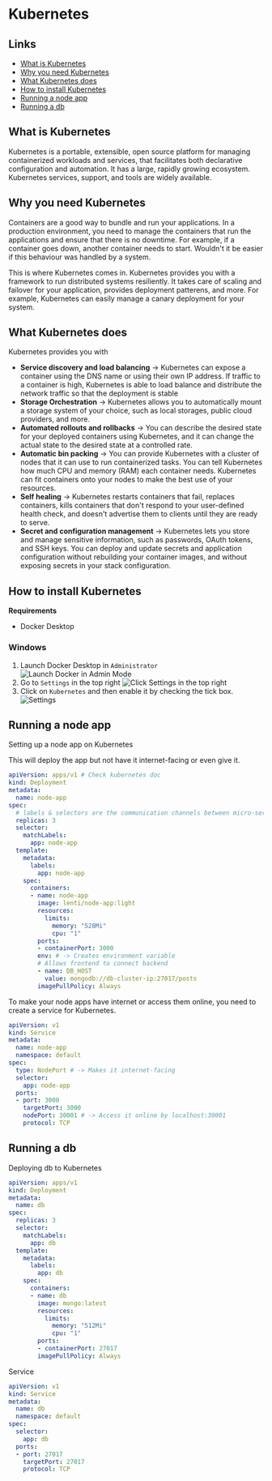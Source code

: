 # Kubernetes

## Links

- [What is Kubernetes](#what-is-kubernetes)
- [Why you need Kubernetes](#why-you-need-kubernetes)
- [What Kubernetes does](#what-kubernetes-does)
- [How to install Kubernetes](#how-to-install-kubernetes)
- [Running a node app](#running-a-node-app)
- [Running a db](#running-a-db)

## What is Kubernetes

Kubernetes is a portable, extensible, open source platform for managing containerized workloads and services, that facilitates both declarative configuration and automation. It has a large, rapidly growing ecosystem. Kubernetes services, support, and tools are widely available.

## Why you need Kubernetes

Containers are a good way to bundle and run your applications. In a production environment, you need to manage the containers that run the applications and ensure that there is no downtime. For example, if a container goes down, another container needs to start. Wouldn't it be easier if this behaviour was handled by a system.

This is where Kubernetes comes in. Kubernetes provides you with a framework to run distributed systems resiliently. It takes care of scaling and failover for your application, provides deployment patterens, and more. For example, Kubernetes can easily manage a canary deployment for your system.

## What Kubernetes does

Kubernetes provides you with

- **Service discovery and load balancing** -> Kubernetes can expose a container using the DNS name or using their own IP address. If traffic to a container is high, Kubernetes is able to load balance and distribute the network traffic so that the deployment is stable
- **Storage Orchestration** -> Kubernetes allows you to automatically mount a storage system of your choice, such as local storages, public cloud providers, and more.
- **Automated rollouts and rollbacks** -> You can describe the desired state for your deployed containers using Kubernetes, and it can change the actual state to the desired state at a controlled rate.
- **Automatic bin packing** -> You can provide Kubernetes with a cluster of nodes that it can use to run containerized tasks. You can tell Kubernetes how much CPU and memory (RAM) each container needs. Kubernetes can fit containers onto your nodes to make the best use of your resources.
- **Self healing** -> Kubernetes restarts containers that fail, replaces containers, kills containers that don't respond to your user-defined health check, and doesn't advertise them to clients until they are ready to serve.
- **Secret and configuration management** -> Kubernetes lets you store and manage sensitive information, such as passwords, OAuth tokens, and SSH keys. You can deploy and update secrets and application configuration without rebuilding your container images, and without exposing secrets in your stack configuration.

## How to install Kubernetes

**Requirements**

- Docker Desktop

### Windows

1. Launch Docker Desktop in `Administrator`
![Launch Docker in Admin Mode](./images/docker_launch_admin.png)
2. Go to `Settings` in the top right
![Click Settings in the top right](./images/docker_click_settings.png)
3. Click on `Kubernetes` and then enable it by checking the tick box.
![Settings](./images/docker_enable_kubernetes.png)

## Running a node app

Setting up a node app on Kubernetes

This will deploy the app but not have it internet-facing or even give it.

```yml
apiVersion: apps/v1 # Check kubernetes doc
kind: Deployment
metadata:
  name: node-app
spec:
  # labels & selectors are the communication channels between micro-services.
  replicas: 3
  selector:
    matchLabels:
      app: node-app
  template:
    metadata:
      labels:
        app: node-app
    spec:
      containers:
      - name: node-app
        image: lenti/node-app:light
        resources:
          limits:
            memory: "528Mi"
            cpu: "1"
        ports:
        - containerPort: 3000
        env: # -> Creates environment variable
        # Allows frontend to connect backend
        - name: DB_HOST
          value: mongodb://db-cluster-ip:27017/posts
        imagePullPolicy: Always
```

To make your node apps have internet or access them online, you need to create a service for Kubernetes.

```yml
apiVersion: v1
kind: Service
metadata:
  name: node-app
  namespace: default
spec:
  type: NodePort # -> Makes it internet-facing
  selector:
    app: node-app
  ports:
  - port: 3000
    targetPort: 3000
    nodePort: 30001 # -> Access it online by localhost:30001
    protocol: TCP
```

## Running a db

Deploying db to Kubernetes

```yml
apiVersion: apps/v1
kind: Deployment
metadata:
  name: db
spec:
  replicas: 3
  selector:
    matchLabels:
      app: db
  template:
    metadata:
      labels:
        app: db
    spec:
      containers:
      - name: db
        image: mongo:latest
        resources:
          limits:
            memory: "512Mi"
            cpu: "1"
        ports:
        - containerPort: 27017
        imagePullPolicy: Always
```

Service

```yml
apiVersion: v1
kind: Service
metadata:
  name: db
  namespace: default
spec:
  selector:
    app: db
  ports:
  - port: 27017
    targetPort: 27017
    protocol: TCP
```

